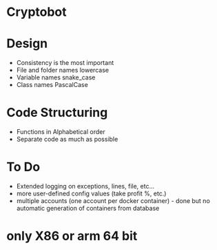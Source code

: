 # Cryptobot

# Design

- Consistency is the most important
- File and folder names lowercase
- Variable names snake_case
- Class names PascalCase

# Code Structuring

- Functions in Alphabetical order
- Separate code as much as possible

# To Do

 - Extended logging on exceptions, lines, file, etc...
 - more user-defined config values (take profit %, etc.)
 - multiple accounts (one account per docker container) - done but no automatic generation of containers from database

# only X86 or arm 64 bit
